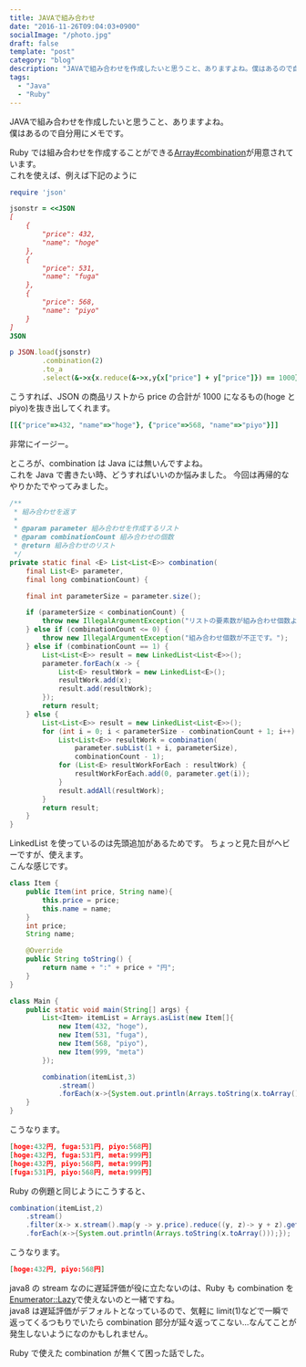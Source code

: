 ```yaml
---
title: JAVAで組み合わせ
date: "2016-11-26T09:04:03+0900"
socialImage: "/photo.jpg"
draft: false
template: "post"
category: "blog"
description: "JAVAで組み合わせを作成したいと思うこと、ありますよね。僕はあるので自分用にメモです。Ruby では組み合わせを作成することができるArray#combinationが用意されています。これを使えば、例えば下記のように…"
tags:
  - "Java"
  - "Ruby"
---
```


JAVAで組み合わせを作成したいと思うこと、ありますよね。	
僕はあるので自分用にメモです。

Ruby では組み合わせを作成することができる[Array#combination](https://docs.ruby-lang.org/ja/latest/method/Array/i/combination.html)が用意されています。	
これを使えば、例えば下記のように

```ruby
require 'json'

jsonstr = <<JSON
[
	{
		"price": 432,
		"name": "hoge"
	},
	{
		"price": 531,
		"name": "fuga"
	},
	{
		"price": 568,
		"name": "piyo"
	}
]
JSON

p JSON.load(jsonstr)
		.combination(2)
		.to_a
		.select(&->x{x.reduce(&->x,y{x["price"] + y["price"]}) == 1000})
```

こうすれば、JSON の商品リストから price の合計が 1000 になるもの(hoge と piyo)を抜き出してくれます。

```ruby
[[{"price"=>432, "name"=>"hoge"}, {"price"=>568, "name"=>"piyo"}]]
```

非常にイージー。

ところが、combination は Java には無いんですよね。	
これを Java で書きたい時、どうすればいいのか悩みました。	
今回は再帰的なやりかたでやってみました。

```java
/**
 * 組み合わせを返す
 *
 * @param parameter 組み合わせを作成するリスト
 * @param combinationCount 組み合わせの個数
 * @return 組み合わせのリスト
 */
private static final <E> List<List<E>> combination(
	final List<E> parameter,
	final long combinationCount) {

	final int parameterSize = parameter.size();

	if (parameterSize < combinationCount) {
		throw new IllegalArgumentException("リストの要素数が組み合わせ個数より少ないです。");
	} else if (combinationCount <= 0) {
		throw new IllegalArgumentException("組み合わせ個数が不正です。");
	} else if (combinationCount == 1) {
		List<List<E>> result = new LinkedList<List<E>>();
		parameter.forEach(x -> {
			List<E> resultWork = new LinkedList<E>();
			resultWork.add(x);
			result.add(resultWork);
		});
		return result;
	} else {
		List<List<E>> result = new LinkedList<List<E>>();
		for (int i = 0; i < parameterSize - combinationCount + 1; i++) {
			List<List<E>> resultWork = combination(
				parameter.subList(1 + i, parameterSize),
				combinationCount - 1);
			for (List<E> resultWorkForEach : resultWork) {
				resultWorkForEach.add(0, parameter.get(i));
			}
			result.addAll(resultWork);
		}
		return result;
	}
}
```

LinkedList を使っているのは先頭追加があるためです。	
ちょっと見た目がヘビーですが、使えます。	
こんな感じです。

```java
class Item {
	public Item(int price, String name){
		this.price = price;
		this.name = name;
	}
	int price;
	String name;

	@Override
	public String toString() {
		return name + ":" + price + "円";
	}
}

class Main {
	public static void main(String[] args) {
		List<Item> itemList = Arrays.asList(new Item[]{
			new Item(432, "hoge"),
			new Item(531, "fuga"),
			new Item(568, "piyo"),
			new Item(999, "meta")
		});

		combination(itemList,3)
			.stream()
			.forEach(x->{System.out.println(Arrays.toString(x.toArray()));});
	}
}
```

こうなります。

```json
[hoge:432円, fuga:531円, piyo:568円]
[hoge:432円, fuga:531円, meta:999円]
[hoge:432円, piyo:568円, meta:999円]
[fuga:531円, piyo:568円, meta:999円]
```

Ruby の例題と同じようにこうすると、

```java
combination(itemList,2)
	.stream()
	.filter(x-> x.stream().map(y -> y.price).reduce((y, z)-> y + z).get() == 1000)
	.forEach(x->{System.out.println(Arrays.toString(x.toArray()));});
```

こうなります。

```json
[hoge:432円, piyo:568円]
```

java8 の stream なのに遅延評価が役に立たないのは、Ruby も combination を[Enumerator::Lazy](https://docs.ruby-lang.org/ja/latest/class/Enumerator=3a=3aLazy.html)で使えないのと一緒ですね。	
java8 は遅延評価がデフォルトとなっているので、気軽に limit(1)などで一瞬で返ってくるつもりでいたら combination 部分が延々返ってこない…なんてことが発生しないようになのかもしれません。

Ruby で使えた combination が無くて困った話でした。
